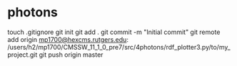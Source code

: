 # photons
touch .gitignore
git init
git add .
git commit -m "Initial commit"
git remote add origin mp1700@hexcms.rutgers.edu: /users/h2/mp1700/CMSSW_11_1_0_pre7/src/4photons/rdf_plotter3.py/to/my_project.git
git push origin master
